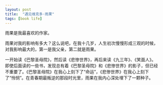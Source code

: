 ```yaml
---
layout: post
title:  "遇见维克多·雨果"
tags: [book life]
---
```


雨果是我最喜欢的作家。

雨果对我的影响有多大？这么说吧，在我十几岁，人生初次慢慢形成三观的时候，对我影响最大的，第一是我父亲，第二就是雨果。

一开始读《巴黎圣母院》，然后读《悲惨世界》，再后来读《九三年》、《笑面人》。即使后面读的一些书，发现总有着《巴黎圣母院》和《悲惨世界》的影子，但已经不重要了。《巴黎圣母院》在我心上刻下了“命运”，《悲惨世界》在我心上刻下了“怜悯”。在青春期最叛逆的那段时光里，雨果在我内心深处埋下了一颗种子。



